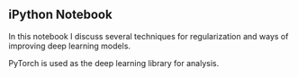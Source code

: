 ## iPython Notebook 

In this notebook I discuss several techniques for regularization and ways of improving deep learning models. 

PyTorch is used as the deep learning library for analysis. 
